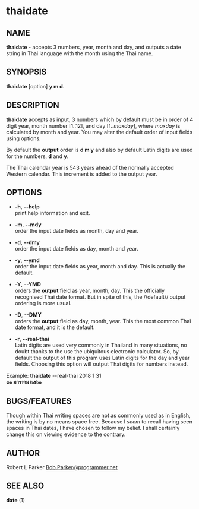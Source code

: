 # thaidate

## NAME
**thaidate** - accepts 3 numbers, year, month and day, and outputs
a date string in Thai language with the month using the Thai name.


## SYNOPSIS

**thaidate** [option] **y m d**.

## DESCRIPTION

**thaidate** accepts as input, 3 numbers which by default must be in
order of 4 digit year, month number [1..12], and day [1..*maxday*],
where *maxday* is calculated by month and year. You may alter the
default order of input fields using options.

By default the **output** order is **d m y** and also by default Latin
digits are used for the numbers, **d** and **y**.

The Thai calendar year is 543 years ahead of the normally accepted
Western calendar. This increment is added to the output year.

## OPTIONS

+ **-h**, **--help**  
print help information and exit.

+ **-m**, **--mdy**  
order the input date fields as month, day and year.

+ **-d**, **--dmy**  
order the input date fields as day, month and year.

+ **-y**, **--ymd**  
order the input date fields as year, month and day. This is actually the
default.

+ **-Y**, **--YMD**  
orders the **output** field as year, month, day. This the officially
recognised Thai date format. But in spite of this, the //default//
output ordering is more usual.

+ **-D**, **--DMY**  
orders the **output** field as day, month, year. This the most common
Thai date format, and it is the default.

+ **-r**, **--real-thai**  
Latin digits are used very commonly in Thailand in many situations,
no doubt thanks to the use the ubiquitous electronic calculator. So,
by default the output of this program uses Latin digits for the day and
year fields. Choosing this option will output Thai digits for numbers
instead.

Example: **thaidate** --real-thai 2018 1 31  
**๓๑ มกราคม ๒๕๖๑**


## BUGS/FEATURES  
Though within Thai writing spaces are not as commonly used as in
English, the writing is by no means space free. Because I *seem* to
recall having seen spaces in Thai dates, I have chosen to follow my
belief. I shall certainly change this on viewing evidence to the
contrary.

## AUTHOR  
Robert L Parker Bob.Parker@programmer.net

## SEE ALSO  
**date** (1)

